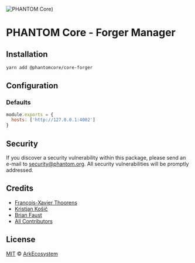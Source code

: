 ![PHANTOM Core](https://i.imgur.com/dPHOKrL.jpg))

# PHANTOM Core - Forger Manager

## Installation

```bash
yarn add @phantomcore/core-forger
```

## Configuration

### Defaults

```js
module.exports = {
  hosts: ['http://127.0.0.1:4002']
}
```

## Security

If you discover a security vulnerability within this package, please send an e-mail to security@phantom.org. All security vulnerabilities will be promptly addressed.

## Credits

- [François-Xavier Thoorens](https://github.com/fix)
- [Kristjan Košič](https://github.com/kristjank)
- [Brian Faust](https://github.com/faustbrian)
- [All Contributors](../../../../contributors)

## License

[MIT](LICENSE) © [ArkEcosystem](https://ark.io)
